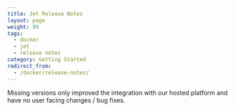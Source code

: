 ```yaml
---
title: Jet Release Notes
layout: page
weight: 99
tags:
  - docker
  - jet
  - release notes
category: Getting Started
redirect_from:
  - /docker/release-notes/
---
```


<div class="info-block">
Missing versions only improved the integration with our hosted platform and have no user facing changes / bug fixes.
</div>
